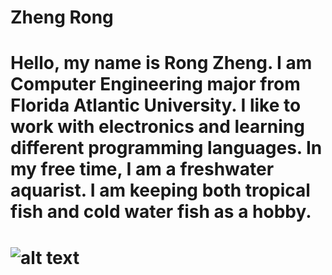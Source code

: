# Zheng Rong
# Hello, my name is Rong Zheng. I am Computer Engineering major from Florida Atlantic University. I like to work with electronics and learning different programming languages. In my free time, I am a freshwater aquarist. I am keeping both tropical fish and cold water fish as a hobby. 
# ![alt text](https://raw.githubusercontent.com/zhengronggift/zhengronggift.github.io/master/25360872.jpg)
